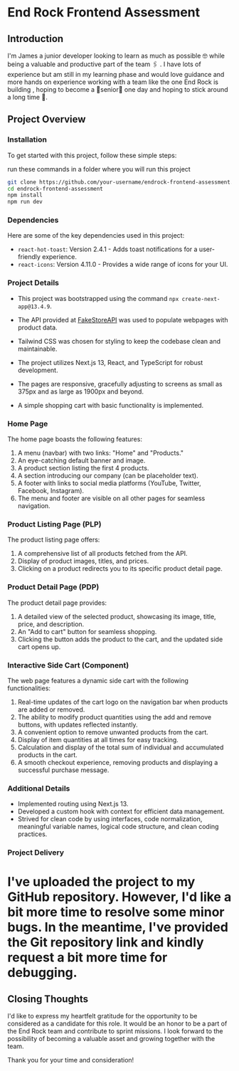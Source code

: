 # End Rock Frontend Assessment

## Introduction

I'm James a junior developer looking to learn as much as possible 🤓 while being a valuable and productive part of the team 🖇️ . I have lots of experience but am still in my learning phase and would love guidance and more hands on experience working with a team like the one End Rock is building , hoping to become a 🦾senior🦿 one day and hoping to stick around a long time 🤞.

## Project Overview

### Installation

To get started with this project, follow these simple steps:

 run these commands in a folder where you will run this project
   ```bash
   git clone https://github.com/your-username/endrock-frontend-assessment.git
   cd endrock-frontend-assessment
   npm install
   npm run dev
```

### Dependencies

Here are some of the key dependencies used in this project:

- `react-hot-toast`: Version 2.4.1 - Adds toast notifications for a user-friendly experience.
- `react-icons`: Version 4.11.0 - Provides a wide range of icons for your UI.

### Project Details

- This project was bootstrapped using the command `npx create-next-app@13.4.9`.

- The API provided at [FakeStoreAPI](https://fakestoreapi.com/) was used to populate webpages with product data.

- Tailwind CSS was chosen for styling to keep the codebase clean and maintainable.

- The project utilizes Next.js 13, React, and TypeScript for robust development.

- The pages are responsive, gracefully adjusting to screens as small as 375px and as large as 1900px and beyond.

- A simple shopping cart with basic functionality is implemented.

### Home Page

The home page boasts the following features:

1. A menu (navbar) with two links: "Home" and "Products."
2. An eye-catching default banner and image.
3. A product section listing the first 4 products.
4. A section introducing our company (can be placeholder text).
5. A footer with links to social media platforms (YouTube, Twitter, Facebook, Instagram).
6. The menu and footer are visible on all other pages for seamless navigation.

### Product Listing Page (PLP)

The product listing page offers:

1. A comprehensive list of all products fetched from the API.
2. Display of product images, titles, and prices.
3. Clicking on a product redirects you to its specific product detail page.

### Product Detail Page (PDP)

The product detail page provides:

1. A detailed view of the selected product, showcasing its image, title, price, and description.
2. An "Add to cart" button for seamless shopping.
3. Clicking the button adds the product to the cart, and the updated side cart opens up.

### Interactive Side Cart (Component)

The web page features a dynamic side cart with the following functionalities:

1. Real-time updates of the cart logo on the navigation bar when products are added or removed.
2. The ability to modify product quantities using the add and remove buttons, with updates reflected instantly.
3. A convenient option to remove unwanted products from the cart.
4. Display of item quantities at all times for easy tracking.
5. Calculation and display of the total sum of individual and accumulated products in the cart.
6. A smooth checkout experience, removing products and displaying a successful purchase message.

### Additional Details

- Implemented routing using Next.js 13.
- Developed a custom hook with context for efficient data management.
- Strived for clean code by using interfaces, code normalization, meaningful variable names, logical code structure, and clean coding practices.

### Project Delivery

# I've uploaded the project to my GitHub repository. However, I'd like a bit more time to resolve some minor bugs. In the meantime, I've provided the Git repository link and kindly request a bit more time for debugging.

## Closing Thoughts

I'd like to express my heartfelt gratitude for the opportunity to be considered as a candidate for this role. It would be an honor to be a part of the End Rock team and contribute to sprint missions. I look forward to the possibility of becoming a valuable asset and growing together with the team.

Thank you for your time and consideration!

